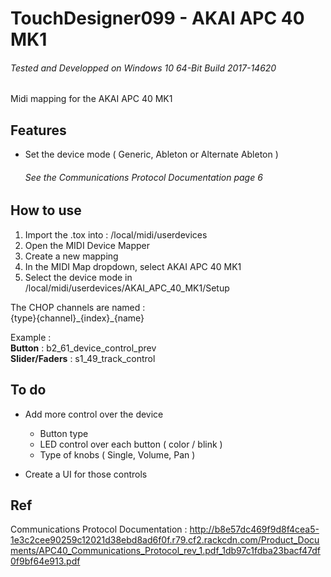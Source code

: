 # TouchDesigner099 - AKAI APC 40 MK1
###### Tested and Developped on Windows 10 64-Bit Build 2017-14620
Midi mapping for the AKAI APC 40 MK1

## Features
- Set the device mode ( Generic, Ableton or Alternate Ableton )
     ###### See the Communications Protocol Documentation page 6
 

## How to use
1. Import the .tox into : /local/midi/userdevices
2. Open the MIDI Device Mapper
3. Create a new mapping
4. In the MIDI Map dropdown, select AKAI APC 40 MK1
5. Select the device mode in /local/midi/userdevices/AKAI_APC_40_MK1/Setup

The CHOP channels are named :<br/>
{type}{channel}\_{index}\_{name}

Example :<br/>
**Button**         : b2_61_device_control_prev<br/>
**Slider/Faders**  : s1_49_track_control<br/>

## To do
- Add more control over the device 
  - Button type
  - LED control over each button ( color / blink )
  - Type of knobs ( Single, Volume, Pan ) 
  
- Create a UI for those controls

## Ref
Communications Protocol Documentation :
http://b8e57dc469f9d8f4cea5-1e3c2cee90259c12021d38ebd8ad6f0f.r79.cf2.rackcdn.com/Product_Documents/APC40_Communications_Protocol_rev_1.pdf_1db97c1fdba23bacf47df0f9bf64e913.pdf
